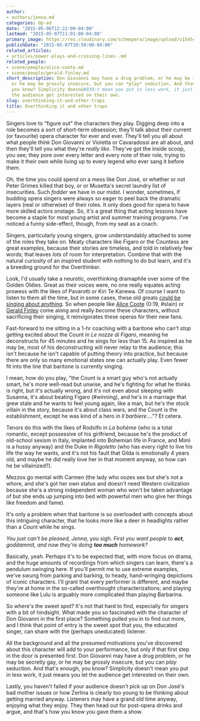 ```yaml
---
author:
- authors/jenna.md
categories: Op-ed
date: "2015-05-06T12:22:00-04:00"
lastmod: "2015-05-07T11:01:00-04:00"
primary_image: https://res.cloudinary.com/schmopera/image/upload/v1545409169/media/webhook-uploads/1430945963770/TheThinker.jpg.jpg
publishDate: "2015-05-07T10:50:00-04:00"
related_articles:
- articles/power-plays-and-crossing-lines-.md
related_people:
- scene/people/alice-coote.md
- scene/people/gerald-finley.md
short_description: Don Giovanni may have a drug problem, or he may be secretly gay,
  or he may be grossly insecure, but you can *play* seduction. And that&#039;s enough,
  you know? Simplicity doesn&#039;t mean you put in less work, it just means you let
  the audience get interested on their own.
slug: overthinking-it-and-other-traps
title: Overthinking it and other traps
---
```


Singers love to "figure out" the characters they play. Digging deep into a role becomes a sort of short-term obsession; they'll talk about their current (or favourite) opera character for ever and ever. They'll tell you all about what people *think* Don Giovanni or Violetta or Cavaradossi are all about, and then they'll tell you what they're *really like*. They've got the inside scoop, you see; they pore over every letter and every note of their role, trying to make it their own while living up to every legend who ever sang it before them.

Oh, the time you could spend on a mess like Don José, or whether or not Peter Grimes killed that boy, or or Musetta's secret laundry list of insecurities. Such *fodder* we have in our midst. I wonder, sometimes, if budding opera singers were always so eager to peel back the dramatic layers (real or otherwise) of their roles. It only does good for opera to have more skilled actors onstage. So, it's a great thing that acting lessons have become a staple for most young artist and summer training programs. I've noticed a funny side-effect, though, from my seat as a coach. 

Singers, particularly young singers, grow understandably attached to some of the roles they take on. Meaty characters like Figaro or the Countess are great examples, because their stories are timeless, and told in relatively few words; that leaves *lots* of room for interpretation. Combine that with the natural curiosity of an inspired student with nothing to do but learn, and it's a breeding ground for the Overthinker.

Look, I'd usually take a neurotic, overthinking dramaphile over some of the Golden Oldies. Great as their voices were, no one really equates acting prowess with the likes of Pavarotti or Kiri Te Kanewa. Of course I want to listen to them all the time, but in some cases, these old greats [could be singing about anything](https://youtu.be/1-13t581Fzc). So when people like [Alice Coote](https://youtu.be/-26AS6DhHbY) (0:19, #slain) or [Gerald Finley](https://youtu.be/7fJRoKlCroU) come along and really *become* these characters, without sacrificing their singing, it reinvigorates these operas for their new fans. 

Fast-forward to me sitting in a 1-hr coaching with a baritone who can't *stop* getting excited about the Count in *Le nozze di Figaro*, meaning he deconstructs for 45 minutes and he sings for less than 15. As inspired as he may be, most of his deconstructing will never relay to the audience; this isn't because he isn't capable of putting theory into practice, but because there are only so many emotional states one can actually play. Even fewer fit into the line that baritone is currently singing. 

I mean, how do you play, "the Count is a smart guy who's not actually smart, he's more well-read but unwise, and he's fighting for what he thinks is right, but it's actually wrong, and it's not even about sleeping with Susanna, it's about beating Figaro (#winning), and he's in a marriage that grew stale and he wants to feel young again, like a man, but he's the stock villain in the story, because it's about class wars, and the Count is the establishment, except he was kind of a hero in *Il barbiere*...."? Et cetera.

Tenors do this with the likes of Rodolfo in *La bohème* (who is a total romantic, except possessive of his girlfriend, because he's the product of old-school sexism in Italy, implanted into Bohemian life in France, and Mimì is a hussy anyway) and the Duke in *Rigoletto* (who has every right to live his life the way he wants, and it's not his fault that Gilda is emotionally 4 years old, and maybe he did really love her in that moment anyway, so how can he be villainized?). 

Mezzos go mental with Carmen (the lady who oozes sex but she's not a whore, and she's got her own status and doesn't need Western civilization because she's a strong independent woman who won't be taken advantage of but she ends up jumping into bed with powerful men who give her things like freedom and fame).

It's only a problem when that baritone is so overloaded with concepts about this intriguing character, that he looks more like a deer in headlights rather than a Count while he sings.

*You just can't be pleased, Jenna,* you sigh. *First you want people to **act**, goddammit, and now they're doing **too much** homework?*

Basically, yeah. Perhaps it's to be expected that, with more focus on drama, and the huge amounts of recordings from which singers can learn, there's a pendulum swinging here. If you'll permit me to use extreme examples, we've swung from parking and barking, to heady, hand-wringing depictions of iconic characters. I'll grant that every performer is different, and maybe they're at home in the so-called overthought characterizations; and playing someone like Lulu is arguably more complicated than playing Barbarina.

So where's the sweet spot? It's not that hard to find, especially for singers with a bit of hindsight. What made you so fascinated with the character of Don Giovanni in the first place? Something pulled you in to find out more, and I think that point of entry is the sweet spot that you, the educated singer, can share with the (perhaps uneducated) listener. 

All the background and all the presumed motivations you've discovered about this character will add to your performance, but only if that first step in the door is presented first. Don Giovanni may have a drug problem, or he may be secretly gay, or he may be grossly insecure, but you can *play* seduction. And that's enough, you know? Simplicity doesn't mean you put in less work, it just means you let the audience get interested on their own.

Lastly, you haven't failed if your audience doesn't pick up on Don José's bad mother issues or how Zerlina is clearly too young to be thinking about getting married anyway. Listeners may have a grand old time anyway, enjoying what they enjoy. They then head out for post-opera drinks and argue, and that's how you know you gave them a show.
